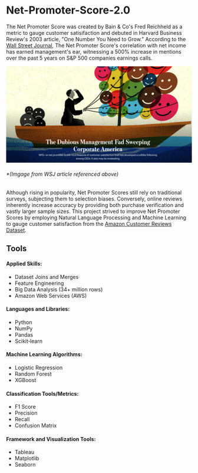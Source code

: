 # Net-Promoter-Score-2.0

The Net Promoter Score was created by Bain & Co's Fred Reichheld as a metric to gauge customer satisifaction and debuted in Harvard Business Review's 2003 article, "One Number You Need to Grow.” According to the [Wall Street Journal](https://www.wsj.com/articles/the-dubious-management-fad-sweeping-corporate-america-11557932084), The Net Promoter Score's correlation with net income has earned management's ear, witnessing a 500% increase in mentions over the past 5 years on S&P 500 companies earnings calls.

![alt text](images/nps-graphic.png)

###### *(Imgage from WSJ article referenced above)

Although rising in popularity, Net Promoter Scores still rely on traditional surveys, subjecting them to selection biases. Conversely, online reviews inherently increase accuracy by providing both purchase verification and vastly larger sample sizes. This project strived to improve Net Promoter Scores by employing Natural Language Processing and Machine Learning to gauge customer satisfaction from the [Amazon Customer Reviews Dataset](https://s3.amazonaws.com/amazon-reviews-pds/readme.html).



## Tools

#### Applied Skills:

* Dataset Joins and Merges
* Feature Engineering
* Big Data Analysis (34+ million rows)
* Amazon Web Services (AWS)

#### Languages and Libraries:

* Python
* NumPy
* Pandas
* Scikit‐learn

#### Machine Learning Algorithms:

* Logistic Regression
* Random Forest
* XGBoost

#### Classification Tools/Metrics:

* F1 Score
* Precision
* Recall
* Confusion Matrix

#### Framework and Visualization Tools:

* Tableau
* Matplotlib
* Seaborn
